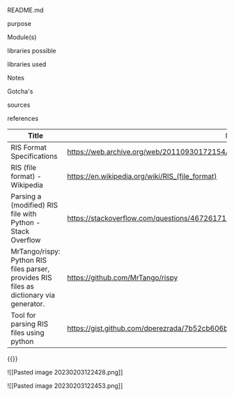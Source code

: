 README.md
   
purpose

Module(s)

libraries possible

libraries used

Notes

Gotcha's

sources

references

Title | Link
--- | ---
RIS Format Specifications | https://web.archive.org/web/20110930172154/http://www.refman.com/support/risformat_intro.asp
RIS (file format) - Wikipedia | https://en.wikipedia.org/wiki/RIS_(file_format)
Parsing a (modified) RIS file with Python - Stack Overflow | https://stackoverflow.com/questions/46726171/parsing-a-modified-ris-file-with-python
MrTango/rispy: Python RIS files parser, provides RIS files as dictionary via generator. | https://github.com/MrTango/rispy
Tool for parsing RIS files using python | https://gist.github.com/dperezrada/7b52cb606b1c3a94c34c36367f48952b

{{}}

![[Pasted image 20230203122428.png]]


![[Pasted image 20230203122453.png]]




